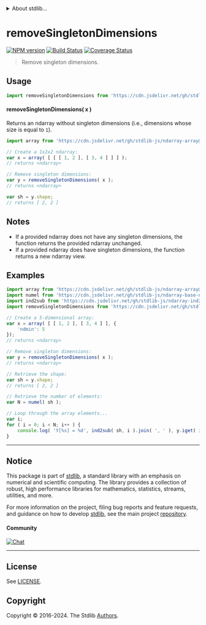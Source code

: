 <!--

@license Apache-2.0

Copyright (c) 2022 The Stdlib Authors.

Licensed under the Apache License, Version 2.0 (the "License");
you may not use this file except in compliance with the License.
You may obtain a copy of the License at

   http://www.apache.org/licenses/LICENSE-2.0

Unless required by applicable law or agreed to in writing, software
distributed under the License is distributed on an "AS IS" BASIS,
WITHOUT WARRANTIES OR CONDITIONS OF ANY KIND, either express or implied.
See the License for the specific language governing permissions and
limitations under the License.

-->


<details>
  <summary>
    About stdlib...
  </summary>
  <p>We believe in a future in which the web is a preferred environment for numerical computation. To help realize this future, we've built stdlib. stdlib is a standard library, with an emphasis on numerical and scientific computation, written in JavaScript (and C) for execution in browsers and in Node.js.</p>
  <p>The library is fully decomposable, being architected in such a way that you can swap out and mix and match APIs and functionality to cater to your exact preferences and use cases.</p>
  <p>When you use stdlib, you can be absolutely certain that you are using the most thorough, rigorous, well-written, studied, documented, tested, measured, and high-quality code out there.</p>
  <p>To join us in bringing numerical computing to the web, get started by checking us out on <a href="https://github.com/stdlib-js/stdlib">GitHub</a>, and please consider <a href="https://opencollective.com/stdlib">financially supporting stdlib</a>. We greatly appreciate your continued support!</p>
</details>

# removeSingletonDimensions

[![NPM version][npm-image]][npm-url] [![Build Status][test-image]][test-url] [![Coverage Status][coverage-image]][coverage-url] <!-- [![dependencies][dependencies-image]][dependencies-url] -->

> Remove singleton dimensions.

<!-- Section to include introductory text. Make sure to keep an empty line after the intro `section` element and another before the `/section` close. -->

<section class="intro">

</section>

<!-- /.intro -->

<!-- Package usage documentation. -->



<section class="usage">

## Usage

```javascript
import removeSingletonDimensions from 'https://cdn.jsdelivr.net/gh/stdlib-js/ndarray-base-remove-singleton-dimensions@v0.2.1-deno/mod.js';
```

#### removeSingletonDimensions( x )

Returns an ndarray without singleton dimensions (i.e., dimensions whose size is equal to `1`).

```javascript
import array from 'https://cdn.jsdelivr.net/gh/stdlib-js/ndarray-array@deno/mod.js';

// Create a 1x2x2 ndarray:
var x = array( [ [ [ 1, 2 ], [ 3, 4 ] ] ] );
// returns <ndarray>

// Remove singleton dimensions:
var y = removeSingletonDimensions( x );
// returns <ndarray>

var sh = y.shape;
// returns [ 2, 2 ]
```

</section>

<!-- /.usage -->

<!-- Package usage notes. Make sure to keep an empty line after the `section` element and another before the `/section` close. -->

<section class="notes">

## Notes

-   If a provided ndarray does not have any singleton dimensions, the function returns the provided ndarray unchanged.
-   If a provided ndarray does have singleton dimensions, the function returns a new ndarray view.

</section>

<!-- /.notes -->

<!-- Package usage examples. -->

<section class="examples">

## Examples

<!-- eslint no-undef: "error" -->

```javascript
import array from 'https://cdn.jsdelivr.net/gh/stdlib-js/ndarray-array@deno/mod.js';
import numel from 'https://cdn.jsdelivr.net/gh/stdlib-js/ndarray-base-numel@deno/mod.js';
import ind2sub from 'https://cdn.jsdelivr.net/gh/stdlib-js/ndarray-ind2sub@deno/mod.js';
import removeSingletonDimensions from 'https://cdn.jsdelivr.net/gh/stdlib-js/ndarray-base-remove-singleton-dimensions@v0.2.1-deno/mod.js';

// Create a 5-dimensional array:
var x = array( [ [ 1, 2 ], [ 3, 4 ] ], {
    'ndmin': 5
});
// returns <ndarray>

// Remove singleton dimensions:
var y = removeSingletonDimensions( x );
// returns <ndarray>

// Retrieve the shape:
var sh = y.shape;
// returns [ 2, 2 ]

// Retrieve the number of elements:
var N = numel( sh );

// Loop through the array elements...
var i;
for ( i = 0; i < N; i++ ) {
    console.log( 'Y[%s] = %d', ind2sub( sh, i ).join( ', ' ), y.iget( i ) );
}
```

</section>

<!-- /.examples -->

<!-- Section to include cited references. If references are included, add a horizontal rule *before* the section. Make sure to keep an empty line after the `section` element and another before the `/section` close. -->

<section class="references">

</section>

<!-- /.references -->

<!-- Section for related `stdlib` packages. Do not manually edit this section, as it is automatically populated. -->

<section class="related">

</section>

<!-- /.related -->

<!-- Section for all links. Make sure to keep an empty line after the `section` element and another before the `/section` close. -->


<section class="main-repo" >

* * *

## Notice

This package is part of [stdlib][stdlib], a standard library with an emphasis on numerical and scientific computing. The library provides a collection of robust, high performance libraries for mathematics, statistics, streams, utilities, and more.

For more information on the project, filing bug reports and feature requests, and guidance on how to develop [stdlib][stdlib], see the main project [repository][stdlib].

#### Community

[![Chat][chat-image]][chat-url]

---

## License

See [LICENSE][stdlib-license].


## Copyright

Copyright &copy; 2016-2024. The Stdlib [Authors][stdlib-authors].

</section>

<!-- /.stdlib -->

<!-- Section for all links. Make sure to keep an empty line after the `section` element and another before the `/section` close. -->

<section class="links">

[npm-image]: http://img.shields.io/npm/v/@stdlib/ndarray-base-remove-singleton-dimensions.svg
[npm-url]: https://npmjs.org/package/@stdlib/ndarray-base-remove-singleton-dimensions

[test-image]: https://github.com/stdlib-js/ndarray-base-remove-singleton-dimensions/actions/workflows/test.yml/badge.svg?branch=v0.2.1
[test-url]: https://github.com/stdlib-js/ndarray-base-remove-singleton-dimensions/actions/workflows/test.yml?query=branch:v0.2.1

[coverage-image]: https://img.shields.io/codecov/c/github/stdlib-js/ndarray-base-remove-singleton-dimensions/main.svg
[coverage-url]: https://codecov.io/github/stdlib-js/ndarray-base-remove-singleton-dimensions?branch=main

<!--

[dependencies-image]: https://img.shields.io/david/stdlib-js/ndarray-base-remove-singleton-dimensions.svg
[dependencies-url]: https://david-dm.org/stdlib-js/ndarray-base-remove-singleton-dimensions/main

-->

[chat-image]: https://img.shields.io/gitter/room/stdlib-js/stdlib.svg
[chat-url]: https://app.gitter.im/#/room/#stdlib-js_stdlib:gitter.im

[stdlib]: https://github.com/stdlib-js/stdlib

[stdlib-authors]: https://github.com/stdlib-js/stdlib/graphs/contributors

[umd]: https://github.com/umdjs/umd
[es-module]: https://developer.mozilla.org/en-US/docs/Web/JavaScript/Guide/Modules

[deno-url]: https://github.com/stdlib-js/ndarray-base-remove-singleton-dimensions/tree/deno
[deno-readme]: https://github.com/stdlib-js/ndarray-base-remove-singleton-dimensions/blob/deno/README.md
[umd-url]: https://github.com/stdlib-js/ndarray-base-remove-singleton-dimensions/tree/umd
[umd-readme]: https://github.com/stdlib-js/ndarray-base-remove-singleton-dimensions/blob/umd/README.md
[esm-url]: https://github.com/stdlib-js/ndarray-base-remove-singleton-dimensions/tree/esm
[esm-readme]: https://github.com/stdlib-js/ndarray-base-remove-singleton-dimensions/blob/esm/README.md
[branches-url]: https://github.com/stdlib-js/ndarray-base-remove-singleton-dimensions/blob/main/branches.md

[stdlib-license]: https://raw.githubusercontent.com/stdlib-js/ndarray-base-remove-singleton-dimensions/main/LICENSE

</section>

<!-- /.links -->
